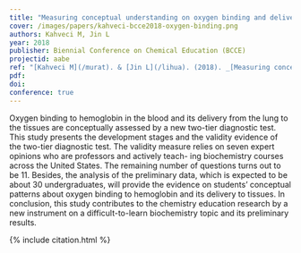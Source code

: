```yaml
---
title: "Measuring conceptual understanding on oxygen binding and delivery in a biochemistry course"
cover: /images/papers/kahveci-bcce2018-oxygen-binding.png
authors: Kahveci M, Jin L
year: 2018
publisher: Biennial Conference on Chemical Education (BCCE)
projectid: aabe
ref: "[Kahveci M](/murat). & [Jin L](/lihua). (2018). _[Measuring conceptual understanding on oxygen binding and delivery in a biochemistry course](/aai)_. Paper presented at Biennial Conference on Chemical Education (BCCE). Notre Dame, IN, USA. July 29 – August 2, 2018."
pdf:
doi:
conference: true 
---
```


Oxygen binding to hemoglobin in the blood and its delivery from the lung to the tissues are conceptually assessed by a new two-tier diagnostic test. This study presents the development stages and the validity evidence of the two-tier diagnostic test. The validity measure relies on seven expert opinions who are professors and actively teach- ing biochemistry courses across the United States. The remaining number of questions turns out to be 11. Besides, the analysis of the preliminary data, which is expected to be about 30 undergraduates, will provide the evidence on students’ conceptual patterns about oxygen binding to hemoglobin and its delivery to tissues. In conclusion, this study contributes to the chemistry education research by a new instrument on a difficult-to-learn biochemistry topic and its preliminary results.

{% include citation.html %}
